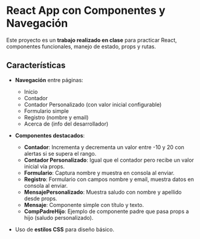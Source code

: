 # React App con Componentes y Navegación

Este proyecto es un **trabajo realizado en clase** para practicar React, componentes funcionales, manejo de estado, props y rutas.

## Características

- **Navegación** entre páginas:
  - Inicio
  - Contador
  - Contador Personalizado (con valor inicial configurable)
  - Formulario simple
  - Registro (nombre y email)
  - Acerca de (info del desarrollador)

- **Componentes destacados**:
  - **Contador**: Incrementa y decrementa un valor entre -10 y 20 con alertas si se supera el rango.
  - **Contador Personalizado**: Igual que el contador pero recibe un valor inicial vía props.
  - **Formulario**: Captura nombre y muestra en consola al enviar.
  - **Registro**: Formulario con campos nombre y email, muestra datos en consola al enviar.
  - **MensajePersonalizado**: Muestra saludo con nombre y apellido desde props.
  - **Mensaje**: Componente simple con título y texto.
  - **CompPadreHijo**: Ejemplo de componente padre que pasa props a hijo (saludo personalizado).

- Uso de **estilos CSS** para diseño básico.